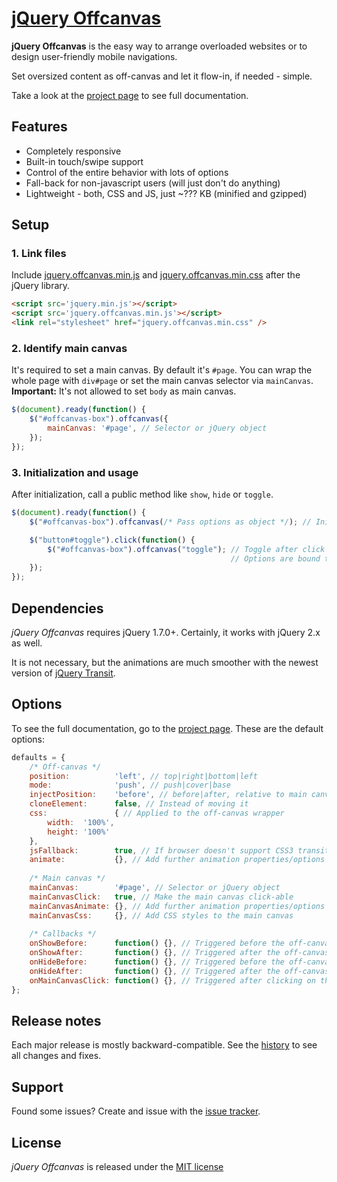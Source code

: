 # [jQuery Offcanvas](http://christoph-heich.de/jquery.offcanvas/)

**jQuery Offcanvas** is the easy way to arrange overloaded websites or to design user-friendly mobile navigations.

Set oversized content as off-canvas and let it flow-in, if needed - simple.

Take a look at the [project page](http://christoph-heich.de/jquery.offcanvas/) to see full documentation.

## Features
 * Completely responsive
 * Built-in touch/swipe support
 * Control of the entire behavior with lots of options
 * Fall-back for non-javascript users (will just don't do anything)
 * Lightweight - both, CSS and JS, just ~??? KB (minified and gzipped)

## Setup

### 1. Link files

Include [jquery.offcanvas.min.js](https://github.com/cheich/jquery.offcanvas/blob/master/build/js/jquery.offcanvas.min.js) and [jquery.offcanvas.min.css](https://github.com/cheich/jquery.offcanvas/blob/master/build/css/jquery.offcanvas.min.css) after the jQuery library.

``` html
<script src='jquery.min.js'></script>
<script src='jquery.offcanvas.min.js'></script>
<link rel="stylesheet" href="jquery.offcanvas.min.css" />
```

### 2. Identify main canvas

It's required to set a main canvas. By default it's `#page`. You can wrap the whole page with `div#page` or set the main canvas selector via `mainCanvas`. **Important:** It's not allowed to set `body` as main canvas.

``` javascript
$(document).ready(function() {
    $("#offcanvas-box").offcanvas({
        mainCanvas: '#page', // Selector or jQuery object
    });
});
```

### 3. Initialization and usage

After initialization, call a public method like `show`, `hide` or `toggle`.

``` javascript
$(document).ready(function() {
    $("#offcanvas-box").offcanvas(/* Pass options as object */); // Initialization

    $("button#toggle").click(function() {
        $("#offcanvas-box").offcanvas("toggle"); // Toggle after click a button
                                                 // Options are bound to the element
    });
});
```

## Dependencies

*jQuery Offcanvas* requires jQuery 1.7.0+. Certainly, it works with jQuery 2.x as well.

It is not necessary, but the animations are much smoother with the newest version of [jQuery Transit](https://github.com/rstacruz/jquery.transit).

## Options

To see the full documentation, go to the [project page](http://christoph-heich.de/jquery.offcanvas/). These are the default options:

``` javascript
defaults = {
    /* Off-canvas */
    position:          'left', // top|right|bottom|left
    mode:              'push', // push|cover|base
    injectPosition:    'before', // before|after, relative to main canvas
    cloneElement:      false, // Instead of moving it
    css:               { // Applied to the off-canvas wrapper
        width:  '100%',
        height: '100%'
    },
    jsFallback:        true, // If browser doesn't support CSS3 transitions or Transit isn't available
    animate:           {}, // Add further animation properties/options
    
    /* Main canvas */
    mainCanvas:        '#page', // Selector or jQuery object
    mainCanvasClick:   true, // Make the main canvas click-able
    mainCanvasAnimate: {}, // Add further animation properties/options - Overwrites 'animate'
    mainCanvasCss:     {}, // Add CSS styles to the main canvas
    
    /* Callbacks */
    onShowBefore:      function() {}, // Triggered before the off-canvas is shown
    onShowAfter:       function() {}, // Triggered after the off-canvas is shown
    onHideBefore:      function() {}, // Triggered before the off-canvas is hidden
    onHideAfter:       function() {}, // Triggered after the off-canvas is hidden
    onMainCanvasClick: function() {}, // Triggered after clicking on the main canvas
};
```

## Release notes
Each major release is mostly backward-compatible.
See the [history](https://github.com/cheich/jquery.offcanvas/blob/master/HISTORY.md) to see all changes and fixes.

## Support
Found some issues? Create and issue with the [issue tracker](https://github.com/cheich/jquery.offcanvas/issues).

## License
*jQuery Offcanvas* is released under the [MIT license](https://github.com/cheich/jquery.offcanvas/blob/master/LINCENSE.md)
